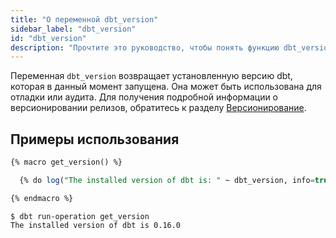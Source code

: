 ```yaml
---
title: "О переменной dbt_version"
sidebar_label: "dbt_version"
id: "dbt_version"
description: "Прочтите это руководство, чтобы понять функцию dbt_version в Jinja в dbt."
---
```


Переменная `dbt_version` возвращает установленную версию dbt, которая в данный момент запущена. Она может быть использована для отладки или аудита. Для получения подробной информации о версионировании релизов, обратитесь к разделу [Версионирование](/reference/commands/version#versioning).

## Примеры использования

<File name="macros/get_version.sql">

```sql
{% macro get_version() %}

  {% do log("The installed version of dbt is: " ~ dbt_version, info=true) %}

{% endmacro %}
```

</File>


```
$ dbt run-operation get_version
The installed version of dbt is 0.16.0
```
